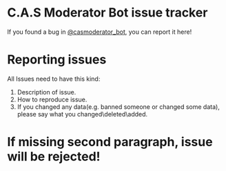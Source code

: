# C.A.S Moderator Bot issue tracker

If you found a bug in [@casmoderator_bot](https://t.me/casmoderator_bot), you can report it here!

# Reporting issues

All Issues need to have this kind:
1. Description of issue.
2. How to reproduce issue.
3. If you changed any data(e.g. banned someone or changed some data), please say what you changed\deleted\added.

# If missing second paragraph, issue will be rejected!

